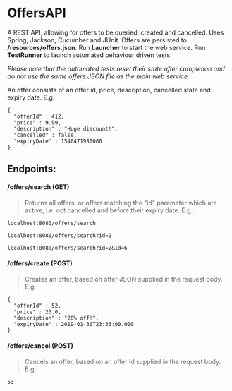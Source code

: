 # OffersAPI

A REST API, allowing for offers to be queried, created and cancelled. Uses Spring, Jackson, Cucumber and JUnit. Offers are persisted to **/resources/offers.json**. Run **Launcher** to start the web service. Run **TestRunner** to launch automated behaviour driven tests. 

*Please note that the automated tests reset their state after completion and do not use the same offers.JSON file as the main web service.* 

An offer consists of an offer id, price, description, cancelled state and expiry date. E.g:
```
{
  "offerId" : 412,
  "price" : 9.99,
  "description" : "Huge discount!",
  "cancelled" : false,
  "expiryDate" : 1546471980000
}
```
## Endpoints:

#### /offers/search (GET)
> Returns all offers, or offers matching the "id" parameter which are active, i.e. not cancelled and before their expiry date. E.g.:
```
localhost:8080/offers/search
```
```
localhost:8080/offers/search?id=2
```
```
localhost:8080/offers/search?id=2&id=6
```

#### /offers/create (POST)
> Creates an offer, based on offer JSON supplied in the request body. E.g.:
```
{
  "offerId" : 52,
  "price" : 23.0,
  "description" : "20% off!",
  "expiryDate" : 2019-01-30T23:33:00.000
}
```

#### /offers/cancel (POST)
> Cancels an offer, based on an offer Id supplied in the request body. E.g.:

```
53
```
